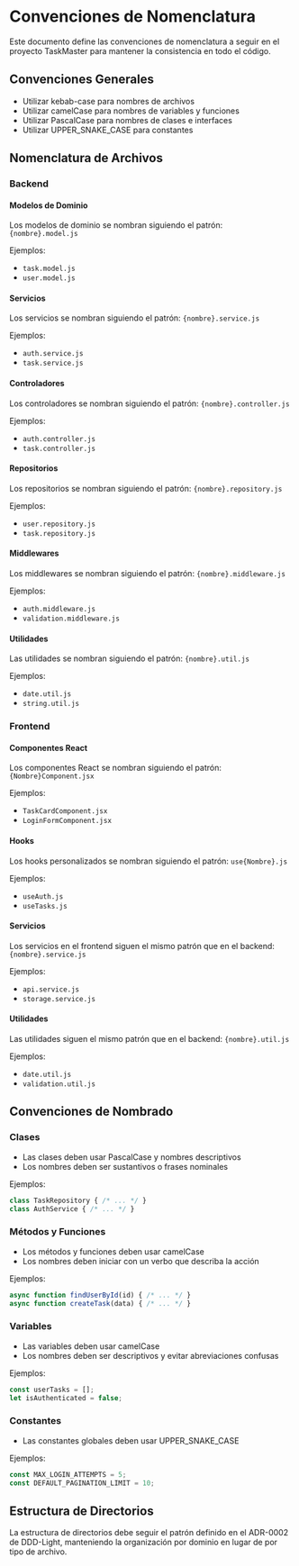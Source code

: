 # Convenciones de Nomenclatura

Este documento define las convenciones de nomenclatura a seguir en el proyecto TaskMaster para mantener la consistencia en todo el código.

## Convenciones Generales

- Utilizar kebab-case para nombres de archivos
- Utilizar camelCase para nombres de variables y funciones
- Utilizar PascalCase para nombres de clases e interfaces
- Utilizar UPPER_SNAKE_CASE para constantes

## Nomenclatura de Archivos

### Backend

#### Modelos de Dominio
Los modelos de dominio se nombran siguiendo el patrón: `{nombre}.model.js`

Ejemplos:
- `task.model.js`
- `user.model.js`

#### Servicios
Los servicios se nombran siguiendo el patrón: `{nombre}.service.js`

Ejemplos:
- `auth.service.js`
- `task.service.js`

#### Controladores
Los controladores se nombran siguiendo el patrón: `{nombre}.controller.js`

Ejemplos:
- `auth.controller.js`
- `task.controller.js`

#### Repositorios
Los repositorios se nombran siguiendo el patrón: `{nombre}.repository.js`

Ejemplos:
- `user.repository.js`
- `task.repository.js`

#### Middlewares
Los middlewares se nombran siguiendo el patrón: `{nombre}.middleware.js`

Ejemplos:
- `auth.middleware.js`
- `validation.middleware.js`

#### Utilidades
Las utilidades se nombran siguiendo el patrón: `{nombre}.util.js`

Ejemplos:
- `date.util.js`
- `string.util.js`

### Frontend

#### Componentes React
Los componentes React se nombran siguiendo el patrón: `{Nombre}Component.jsx`

Ejemplos:
- `TaskCardComponent.jsx`
- `LoginFormComponent.jsx`

#### Hooks
Los hooks personalizados se nombran siguiendo el patrón: `use{Nombre}.js`

Ejemplos:
- `useAuth.js`
- `useTasks.js`

#### Servicios
Los servicios en el frontend siguen el mismo patrón que en el backend: `{nombre}.service.js`

Ejemplos:
- `api.service.js`
- `storage.service.js`

#### Utilidades
Las utilidades siguen el mismo patrón que en el backend: `{nombre}.util.js`

Ejemplos:
- `date.util.js`
- `validation.util.js`

## Convenciones de Nombrado

### Clases

- Las clases deben usar PascalCase y nombres descriptivos
- Los nombres deben ser sustantivos o frases nominales

Ejemplos:
```javascript
class TaskRepository { /* ... */ }
class AuthService { /* ... */ }
```

### Métodos y Funciones

- Los métodos y funciones deben usar camelCase
- Los nombres deben iniciar con un verbo que describa la acción

Ejemplos:
```javascript
async function findUserById(id) { /* ... */ }
async function createTask(data) { /* ... */ }
```

### Variables

- Las variables deben usar camelCase
- Los nombres deben ser descriptivos y evitar abreviaciones confusas

Ejemplos:
```javascript
const userTasks = [];
let isAuthenticated = false;
```

### Constantes

- Las constantes globales deben usar UPPER_SNAKE_CASE

Ejemplos:
```javascript
const MAX_LOGIN_ATTEMPTS = 5;
const DEFAULT_PAGINATION_LIMIT = 10;
```

## Estructura de Directorios

La estructura de directorios debe seguir el patrón definido en el ADR-0002 de DDD-Light, manteniendo la organización por dominio en lugar de por tipo de archivo.
